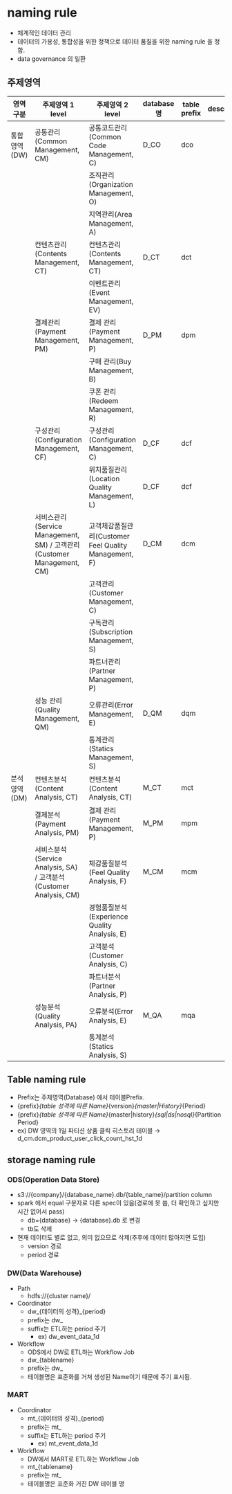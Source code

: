 # naming rule

- 체계적인 데이터 관리
- 데이터의 가용성, 통합성을 위한 정책으로 데이터 품질을 위한 naming rule 을 정함.
- data governance 의 일환

## 주제영역
|영역 구분|주제영역 1 level|주제영역 2 level|database 명|table prefix|description|
|---|---|---|---|---|---|
|통합 영역(DW)|공통관리(Common Management, CM)|공통코드관리(Common Code Management, C)|D_CO|dco||
|||조직관리(Organization Management, O)||||
|||지역관리(Area Management, A)||||
||컨텐츠관리(Contents Management, CT)|컨텐츠관리(Contents Management, CT)|D_CT|dct||
|||이벤트관리(Event Management, EV)||||
||결제관리(Payment Management, PM)|결제 관리(Payment Management, P)|D_PM|dpm||
|||구매 관리(Buy Management, B)||||
|||쿠폰 관리(Redeem Management, R)||||
||구성관리(Configuration Management, CF)|구성관리(Configuration Management, C)|D_CF|dcf||
|||위치품질관리(Location Quality Management, L)|D_CF|dcf||
||서비스관리(Service Management, SM) / 고객관리(Customer Management, CM)|고객체감품질관리(Customer Feel Quality Management, F)|D_CM|dcm||
|||고객관리(Customer Management, C)||||
|||구독관리(Subscription Management, S)||||
|||파트너관리(Partner Management, P)||||
||성능 관리(Quality Management, QM)|오류관리(Error Management, E)|D_QM|dqm||
|||통계관리(Statics Management, S)||||
|분석 영역(DM)|컨텐츠분석(Content Analysis, CT)|컨텐츠분석(Content Analysis, CT)|M_CT|mct||
||결제분석(Payment Analysis, PM)|결제 관리(Payment Management, P)|M_PM|mpm||
||서비스분석(Service Analysis, SA) / 고객분석(Customer Analysis, CM)|체감품질분석(Feel Quality Analysis, F)|M_CM|mcm||
|||경험품질분석(Experience Quality Analysis, E)||||
|||고객분석(Customer Analysis, C)||||
|||파트너분석(Partner Analysis, P)||||
||성능분석(Quality Analysis, PA)|오류분석(Error Analysis, E)|M_QA|mqa||
|||통계분석(Statics Analysis, S)||||


## Table naming rule
- Prefix는 주제영역(Database) 에서 테이블Prefix.
- {prefix}_{table 성격에 따른 Name}_{version}_{master|History}_{Period}
- {prefix}_{table 성격에 따른 Name}_{master|history}_{sql|ds|nosql}_{Partition Period}
- ex) DW 영역의 1일 파티션 상품 클릭 히스토리 테이블 → d_cm.dcm_product_user_click_count_hst_1d

## storage naming rule
### ODS(Operation Data Store)
- s3://{company}/{database_name}.db/{table_name}/partition column
- spark 에서 equal 구분자로 다른 spec이 있음(경로에 못 씀, 더 확인하고 싶지만 시간 없어서 pass)
  - db={database} → {database}.db 로 변경
  - tb도 삭제
- 현재 데이터도 별로 없고, 의미 없으므로 삭제(추후에 데이터 많아지면 도입)
  - version 경로
  - period 경로

### DW(Data Warehouse)
- Path
  - hdfs://{cluster name}/
- Coordinator
  - dw_{데이터의 성격}_{period}
  - prefix는 dw_
  - suffix는 ETL하는 period 주기
    - ex) dw_event_data_1d
- Workflow
  - ODS에서 DW로 ETL하는 Workflow Job
  - dw_{tablename}
  - prefix는 dw_
  - 테이블명은 표준화를 거쳐 생성된 Name이기 때문에 주기 표시됨.


### MART
- Coordinator
  - mt_{데이터의 성격}_{period}
  - prefix는 mt_
  - suffix는 ETL하는 period 주기
    - ex) mt_event_data_1d
- Workflow
  - DW에서 MART로 ETL하는  Workflow Job
  - mt_{tablename}
  - prefix는 mt_
  - 테이블명은 표준화 거진 DW 테이블 명